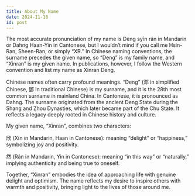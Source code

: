 ```yaml
---
title: About My Name
date: 2024-11-18
id: post
---
```


The most accurate pronunciation of my name is Dèng syīn rán in Mandarin or Dahng Haan-Yin in Cantonese, but I wouldn’t mind if you call me Hsin-Ran, Sheen-Ran, or simply “XR.” In Chinese naming conventions, the surname precedes the given name, so “Deng” is my family name, and “Xinran” is my given name. In publications, however, I follow the Western convention and list my name as Xinran Deng.

Chinese names often carry profound meanings. “Deng” (邓 in simplified Chinese, 鄧 in traditional Chinese) is my surname, and it is the 28th most common surname in mainland China. In Cantonese, it is pronounced as Dahng. The surname originated from the ancient Deng State during the Shang and Zhou Dynasties, which later became part of the Chu State. It reflects a legacy deeply rooted in Chinese history and culture.

My given name, “Xinran”, combines two characters:

欣 (Xīn in Mandarin, Haan in Cantonese): meaning “delight” or “happiness,” symbolizing joy and positivity.

然 (Rán in Mandarin, Yin in Cantonese): meaning “in this way” or “naturally,” implying authenticity and being true to oneself.

Together, “Xinran” embodies the idea of approaching life with genuine delight and optimism. The name reflects my desire to inspire others with warmth and positivity, bringing light to the lives of those around me.

